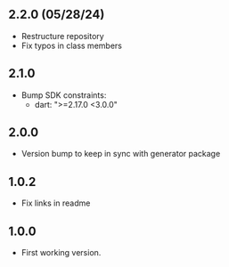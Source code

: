 ## 2.2.0 (05/28/24)

- Restructure repository
- Fix typos in class members

## 2.1.0

- Bump SDK constraints: 
  - dart: ">=2.17.0 <3.0.0"
  
## 2.0.0

- Version bump to keep in sync with generator package

## 1.0.2

- Fix links in readme

## 1.0.0

- First working version.
